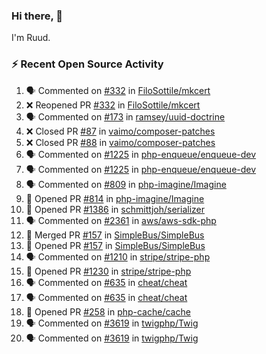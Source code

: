 ### Hi there, 👋

I'm Ruud.
 
### :zap: Recent Open Source Activity

<!--START_SECTION:activity-->
1. 🗣 Commented on [#332](https://github.com/FiloSottile/mkcert/issues/332) in [FiloSottile/mkcert](https://github.com/FiloSottile/mkcert)
2. ❌ Reopened PR [#332](https://github.com/FiloSottile/mkcert/pull/332) in [FiloSottile/mkcert](https://github.com/FiloSottile/mkcert)
3. 🗣 Commented on [#173](https://github.com/ramsey/uuid-doctrine/issues/173) in [ramsey/uuid-doctrine](https://github.com/ramsey/uuid-doctrine)
4. ❌ Closed PR [#87](https://github.com/vaimo/composer-patches/pull/87) in [vaimo/composer-patches](https://github.com/vaimo/composer-patches)
5. ❌ Closed PR [#88](https://github.com/vaimo/composer-patches/pull/88) in [vaimo/composer-patches](https://github.com/vaimo/composer-patches)
6. 🗣 Commented on [#1225](https://github.com/php-enqueue/enqueue-dev/issues/1225) in [php-enqueue/enqueue-dev](https://github.com/php-enqueue/enqueue-dev)
7. 🗣 Commented on [#1225](https://github.com/php-enqueue/enqueue-dev/issues/1225) in [php-enqueue/enqueue-dev](https://github.com/php-enqueue/enqueue-dev)
8. 🗣 Commented on [#809](https://github.com/php-imagine/Imagine/issues/809) in [php-imagine/Imagine](https://github.com/php-imagine/Imagine)
9. 💪 Opened PR [#814](https://github.com/php-imagine/Imagine/pull/814) in [php-imagine/Imagine](https://github.com/php-imagine/Imagine)
10. 💪 Opened PR [#1386](https://github.com/schmittjoh/serializer/pull/1386) in [schmittjoh/serializer](https://github.com/schmittjoh/serializer)
11. 🗣 Commented on [#2361](https://github.com/aws/aws-sdk-php/issues/2361) in [aws/aws-sdk-php](https://github.com/aws/aws-sdk-php)
12. 🎉 Merged PR [#157](https://github.com/SimpleBus/SimpleBus/pull/157) in [SimpleBus/SimpleBus](https://github.com/SimpleBus/SimpleBus)
13. 💪 Opened PR [#157](https://github.com/SimpleBus/SimpleBus/pull/157) in [SimpleBus/SimpleBus](https://github.com/SimpleBus/SimpleBus)
14. 🗣 Commented on [#1210](https://github.com/stripe/stripe-php/issues/1210) in [stripe/stripe-php](https://github.com/stripe/stripe-php)
15. 💪 Opened PR [#1230](https://github.com/stripe/stripe-php/pull/1230) in [stripe/stripe-php](https://github.com/stripe/stripe-php)
16. 🗣 Commented on [#635](https://github.com/cheat/cheat/issues/635) in [cheat/cheat](https://github.com/cheat/cheat)
17. 🗣 Commented on [#635](https://github.com/cheat/cheat/issues/635) in [cheat/cheat](https://github.com/cheat/cheat)
18. 💪 Opened PR [#258](https://github.com/php-cache/cache/pull/258) in [php-cache/cache](https://github.com/php-cache/cache)
19. 🗣 Commented on [#3619](https://github.com/twigphp/Twig/issues/3619) in [twigphp/Twig](https://github.com/twigphp/Twig)
20. 🗣 Commented on [#3619](https://github.com/twigphp/Twig/issues/3619) in [twigphp/Twig](https://github.com/twigphp/Twig)
<!--END_SECTION:activity-->
